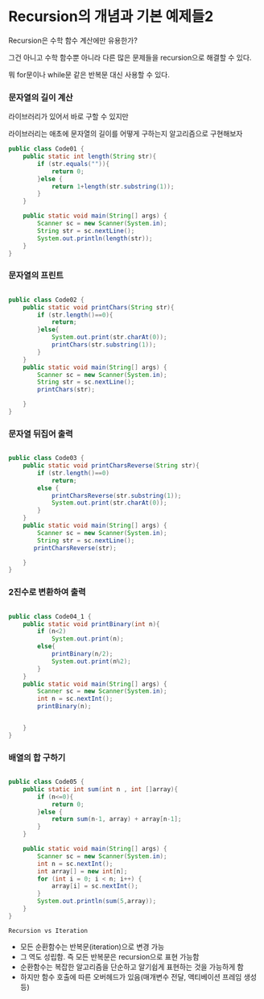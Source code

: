 # Recursion의 개념과 기본 예제들2

Recursion은 수학 함수 계산에만 유용한가?

그건 아니고 수학 함수뿐 아니라 다른 많은 문제들을 recursion으로 해결할 수 있다.

뭐 for문이나 while문 같은 반복문 대신 사용할 수 있다.

### 문자열의 길이 계산

라이브러리가 있어서 바로 구할 수 있지만

라이브러리는 애초에 문자열의 길이를 어떻게 구하는지 알고리즘으로 구현해보자

```java
public class Code01 {
    public static int length(String str){
        if (str.equals("")){
            return 0;
        }else {
            return 1+length(str.substring(1));
        }
    }

    public static void main(String[] args) {
        Scanner sc = new Scanner(System.in);
        String str = sc.nextLine();
        System.out.println(length(str));
    }
}
```

### 문자열의 프린트

```java

public class Code02 {
    public static void printChars(String str){
        if (str.length()==0){
            return;
        }else{
            System.out.print(str.charAt(0));
            printChars(str.substring(1));
        }
    }
    public static void main(String[] args) {
        Scanner sc = new Scanner(System.in);
        String str = sc.nextLine();
        printChars(str);

    }
}
```

### 문자열 뒤집어 출력

```java

public class Code03 {
    public static void printCharsReverse(String str){
        if (str.length()==0)
            return;
        else {
            printCharsReverse(str.substring(1));
            System.out.print(str.charAt(0));
        }
    }
    public static void main(String[] args) {
        Scanner sc = new Scanner(System.in);
        String str = sc.nextLine();
       printCharsReverse(str);

    }
}
```

### 2진수로 변환하여 출력

```java

public class Code04_1 {
    public static void printBinary(int n){
        if (n<2)
            System.out.print(n);
        else{
            printBinary(n/2);
            System.out.print(n%2);
        }
    }
    public static void main(String[] args) {
        Scanner sc = new Scanner(System.in);
        int n = sc.nextInt();
        printBinary(n);


    }
}

```

### 배열의 합 구하기

```java

public class Code05 {
    public static int sum(int n , int []array){
        if (n<=0){
            return 0;
        }else {
            return sum(n-1, array) + array[n-1];
        }
    }

    public static void main(String[] args) {
        Scanner sc = new Scanner(System.in);
        int n = sc.nextInt();
        int array[] = new int[n];
        for (int i = 0; i < n; i++) {
            array[i] = sc.nextInt();
        }
        System.out.println(sum(5,array));
    }
}

```

`Recursion vs Iteration`

- 모든 순환함수는 반복문(iteration)으로 변경 가능
- 그 역도 성립함. 즉 모든 반복문은 recursion으로 표현 가능함
- 순환함수는 복잡한 알고리즘을 단순하고 알기쉽게 표현하는 것을 가능하게 함
- 하지만 함수 호출에 따른 오버헤드가 있음(매개변수 전달, 액티베이션 프레임 생성 등)